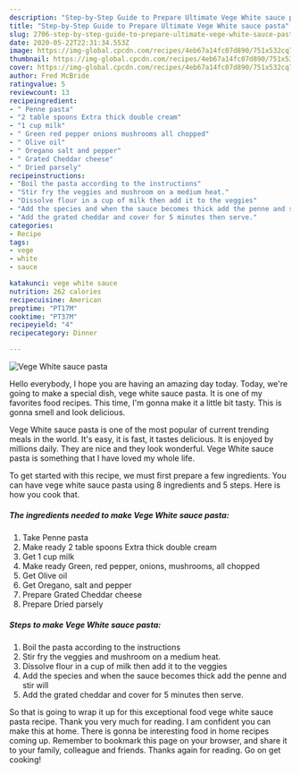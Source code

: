 ```yaml
---
description: "Step-by-Step Guide to Prepare Ultimate Vege White sauce pasta"
title: "Step-by-Step Guide to Prepare Ultimate Vege White sauce pasta"
slug: 2706-step-by-step-guide-to-prepare-ultimate-vege-white-sauce-pasta
date: 2020-05-22T22:31:34.553Z
image: https://img-global.cpcdn.com/recipes/4eb67a14fc07d890/751x532cq70/vege-white-sauce-pasta-recipe-main-photo.jpg
thumbnail: https://img-global.cpcdn.com/recipes/4eb67a14fc07d890/751x532cq70/vege-white-sauce-pasta-recipe-main-photo.jpg
cover: https://img-global.cpcdn.com/recipes/4eb67a14fc07d890/751x532cq70/vege-white-sauce-pasta-recipe-main-photo.jpg
author: Fred McBride
ratingvalue: 5
reviewcount: 13
recipeingredient:
- " Penne pasta"
- "2 table spoons Extra thick double cream"
- "1 cup milk"
- " Green red pepper onions mushrooms all chopped"
- " Olive oil"
- " Oregano salt and pepper"
- " Grated Cheddar cheese"
- " Dried parsely"
recipeinstructions:
- "Boil the pasta according to the instructions"
- "Stir fry the veggies and mushroom on a medium heat."
- "Dissolve flour in a cup of milk then add it to the veggies"
- "Add the species and when the sauce becomes thick add the penne and stir will"
- "Add the grated cheddar and cover for 5 minutes then serve."
categories:
- Recipe
tags:
- vege
- white
- sauce

katakunci: vege white sauce 
nutrition: 262 calories
recipecuisine: American
preptime: "PT17M"
cooktime: "PT37M"
recipeyield: "4"
recipecategory: Dinner

---
```



![Vege White sauce pasta](https://img-global.cpcdn.com/recipes/4eb67a14fc07d890/751x532cq70/vege-white-sauce-pasta-recipe-main-photo.jpg)

Hello everybody, I hope you are having an amazing day today. Today, we're going to make a special dish, vege white sauce pasta. It is one of my favorites food recipes. This time, I'm gonna make it a little bit tasty. This is gonna smell and look delicious.

Vege White sauce pasta is one of the most popular of current trending meals in the world. It's easy, it is fast, it tastes delicious. It is enjoyed by millions daily. They are nice and they look wonderful. Vege White sauce pasta is something that I have loved my whole life.




To get started with this recipe, we must first prepare a few ingredients. You can have vege white sauce pasta using 8 ingredients and 5 steps. Here is how you cook that.

<!--inarticleads1-->

##### The ingredients needed to make Vege White sauce pasta:

1. Take  Penne pasta
1. Make ready 2 table spoons Extra thick double cream
1. Get 1 cup milk
1. Make ready  Green, red pepper, onions, mushrooms, all chopped
1. Get  Olive oil
1. Get  Oregano, salt and pepper
1. Prepare  Grated Cheddar cheese
1. Prepare  Dried parsely




<!--inarticleads2-->

##### Steps to make Vege White sauce pasta:

1. Boil the pasta according to the instructions
1. Stir fry the veggies and mushroom on a medium heat.
1. Dissolve flour in a cup of milk then add it to the veggies
1. Add the species and when the sauce becomes thick add the penne and stir will
1. Add the grated cheddar and cover for 5 minutes then serve.




So that is going to wrap it up for this exceptional food vege white sauce pasta recipe. Thank you very much for reading. I am confident you can make this at home. There is gonna be interesting food in home recipes coming up. Remember to bookmark this page on your browser, and share it to your family, colleague and friends. Thanks again for reading. Go on get cooking!
